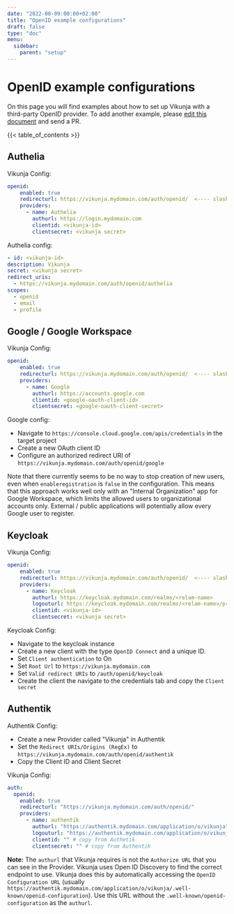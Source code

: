 ```yaml
---
date: "2022-08-09:00:00+02:00"
title: "OpenID example configurations"
draft: false
type: "doc"
menu:
  sidebar:
    parent: "setup"
---
```


# OpenID example configurations

On this page you will find examples about how to set up Vikunja with a third-party OpenID provider.
To add another example, please [edit this document](https://kolaente.dev/vikunja/api/src/branch/main/docs/content/doc/setup/openid-examples.md) and send a PR.

{{< table_of_contents >}}

## Authelia

Vikunja Config:

```yaml
openid:
    enabled: true
    redirecturl: https://vikunja.mydomain.com/auth/openid/  <---- slash at the end is important
    providers:
      - name: Authelia
        authurl: https://login.mydomain.com
        clientid: <vikunja-id>
        clientsecret: <vikunja secret>
```

Authelia config:

```yaml
- id: <vikunja-id>
description: Vikunja
secret: <vikunja secret>
redirect_uris:
  - https://vikunja.mydomain.com/auth/openid/authelia
scopes:
  - openid
  - email
  - profile
```

## Google / Google Workspace

Vikunja Config:

```yaml
openid:
    enabled: true
    redirecturl: https://vikunja.mydomain.com/auth/openid/  <---- slash at the end is important
    providers:
      - name: Google
        authurl: https://accounts.google.com
        clientid: <google-oauth-client-id>
        clientsecret: <google-oauth-client-secret>
```

Google config:

- Navigate to `https://console.cloud.google.com/apis/credentials` in the target project
- Create a new OAuth client ID
- Configure an authorized redirect URI of `https://vikunja.mydomain.com/auth/openid/google`

Note that there currently seems to be no way to stop creation of new users, even when `enableregistration` is `false` in the configuration. This means that this approach works well only with an "Internal Organization" app for Google Workspace, which limits the allowed users to organizational accounts only. External / public applications will potentially allow every Google user to register.

## Keycloak 

Vikunja Config:
```yaml
openid:
    enabled: true
    redirecturl: https://vikunja.mydomain.com/auth/openid/  <---- slash at the end is important
    providers:
      - name: Keycloak
        authurl: https://keycloak.mydomain.com/realms/<relam-name>
        logouturl: https://keycloak.mydomain.com/realms/<relam-name>/protocol/openid-connect/logout
        clientid: <vikunja-id>
        clientsecret: <vikunja secret>
```
Keycloak Config:
- Navigate to the keycloak instance
- Create a new client with the type `OpenID Connect` and a unique ID.
- Set `Client authentication` to On
- Set `Root Url` to `https://vikunja.mydomain.com`
- Set `Valid redirect URIs` to `/auth/openid/keycloak`
- Create the client the navigate to the credentials tab and copy the `Client secret`

## Authentik

Authentik Config:
- Create a new Provider called "Vikunja" in Authentik
- Set the `Redirect URIs/Origins (RegEx)` to `https://vikunja.mydomain.com/auth/openid/authentik`
- Copy the Client ID and Client Secret

Vikunja Config:

```yaml
auth:
  openid:
    enabled: true
    redirecturl: "https://vikunja.mydomain.com/auth/openid/"
    providers:
      - name: authentik
        authurl: "https://authentik.mydomain.com/application/o/vikunja"
        logouturl: "https://authentik.mydomain.com/application/o/vikunja/end-session/"
        clientid: "" # copy from Authetik
        clientsecret: "" # copy from Authentik
```

**Note:** The `authurl` that Vikunja requires is not the `Authorize URL` that you can see in the Provider. Vikunja uses Open ID Discovery to find the correct endpoint to use. Vikunja does this by automatically accessing the `OpenID Configuration URL` (usually `https://authentik.mydomain.com/application/o/vikunja/.well-known/openid-configuration`). Use this URL without the `.well-known/openid-configuration` as the `authurl`.

